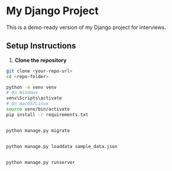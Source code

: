 # My Django Project

This is a demo-ready version of my Django project for interviews.

## Setup Instructions

1. **Clone the repository**

```bash
git clone <your-repo-url>
cd <repo-folder>

python -m venv venv
# On Windows
venv\Scripts\activate
# On macOS/Linux
source venv/bin/activate
pip install -r requirements.txt


python manage.py migrate


python manage.py loaddata sample_data.json


python manage.py runserver
